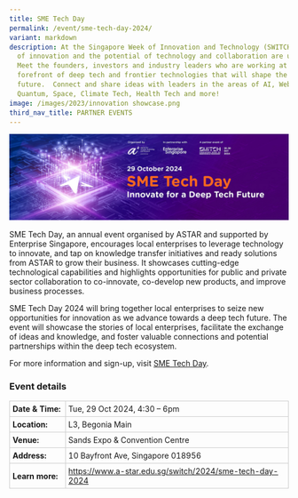 ```yaml
---
title: SME Tech Day
permalink: /event/sme-tech-day-2024/
variant: markdown
description: At the Singapore Week of Innovation and Technology (SWITCH) sparks
  of innovation and the potential of technology and collaboration are unleashed.
  Meet the founders, investors and industry leaders who are working at the
  forefront of deep tech and frontier technologies that will shape the
  future.  Connect and share ideas with leaders in the areas of AI, Web3,
  Quantum, Space, Climate Tech, Health Tech and more!
image: /images/2023/innovation showcase.png
third_nav_title: PARTNER EVENTS
---
```

![Graphic with text SME Tech Day](/images/2024/Graphics_Side_Events/2024_partner_event_astar.jpg)

SME Tech Day, an annual event organised by ASTAR and supported by Enterprise Singapore, encourages local enterprises to leverage technology to innovate, and tap on knowledge transfer initiatives and ready solutions from ASTAR to grow their business. It showcases cutting-edge technological capabilities and highlights opportunities for public and private sector collaboration to co-innovate, co-develop new products, and improve business processes. 

SME Tech Day 2024 will bring together local enterprises to seize new opportunities for innovation as we advance towards a deep tech future. The event will showcase the stories of local enterprises, facilitate the exchange of ideas and knowledge, and foster valuable connections and potential partnerships within the deep tech ecosystem.

For more information and sign-up, visit [SME Tech Day](https://www.a-star.edu.sg/switch/2024/sme-tech-day-2024).

### Event details

<table style="border-collapse: collapse; width: 100%;">
      <tbody><tr>
        <td style="width: 20%; border: 1px solid #CCCCCC; padding: 5px; font-weight: bold; text-align: left; vertical-align: middle;">Date &amp; Time:</td>
        <td style="border: 1px solid #CCCCCC; padding: 5px; text-align: left; vertical-align: middle;">Tue, 29 Oct 2024, 4:30 – 6pm</td>
      </tr>
      <tr>
        <td style="width: 20%; border: 1px solid #CCCCCC; padding: 5px; font-weight: bold; text-align: left; vertical-align: middle;">Location:</td>
        <td style="border: 1px solid #CCCCCC; padding: 5px; text-align: left; vertical-align: middle;">L3, Begonia Main</td>
      </tr>
      <tr>
        <td style="width: 20%; border: 1px solid #CCCCCC; padding: 5px; font-weight: bold; text-align: left; vertical-align: middle;">Venue:</td>
        <td style="border: 1px solid #CCCCCC; padding: 5px; text-align: left; vertical-align: middle;">Sands Expo &amp; Convention Centre</td>
      </tr>
      <tr>
        <td style="width: 20%; border: 1px solid #CCCCCC; padding: 5px; font-weight: bold; text-align: left; vertical-align: middle;">Address:</td>
        <td style="border: 1px solid #CCCCCC; padding: 5px; text-align: left; vertical-align: middle;">10 Bayfront Ave, Singapore 018956</td>
      </tr>
      <tr>
        <td style="width: 20%; border: 1px solid #CCCCCC; padding: 5px; font-weight: bold; text-align: left; vertical-align: middle;">Learn more:</td>
        <td style="border: 1px solid #CCCCCC; padding: 5px; text-align: left; vertical-align: middle;"><a target="_blank" href="https://www.a-star.edu.sg/switch/2024/sme-tech-day-2024">https://www.a-star.edu.sg/switch/2024/sme-tech-day-2024</a></td>
      </tr>
    </tbody></table>